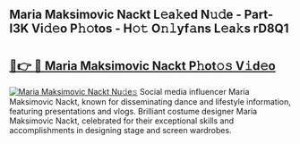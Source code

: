 ## Maria Maksimovic Nackt L𝚎a𝚔ed N𝚞𝚍e - Part-I3K Vi𝚍𝚎o P𝚑𝚘tos - H𝚘𝚝 O𝚗𝚕yf𝚊ns L𝚎a𝚔s rD8Q1

# <h2><a href="http://kf9lro5.oniu.top/?m=Maria+Maksimovic+Nackt">🔗👉 🔴 Maria Maksimovic Nackt P𝚑ot𝚘𝚜 V𝚒d𝚎o</a></h2>

[![Maria Maksimovic Nackt Nu𝚍e𝚜](https://i.imgur.com/0qMVB7G.gif)](http://kf9lro5.oniu.top/?m=Maria+Maksimovic+Nackt)
Social media influencer Maria Maksimovic Nackt, known for disseminating dance and lifestyle information, featuring presentations and vlogs. Brilliant costume designer Maria Maksimovic Nackt, celebrated for their exceptional skills and accomplishments in designing stage and screen wardrobes.  
